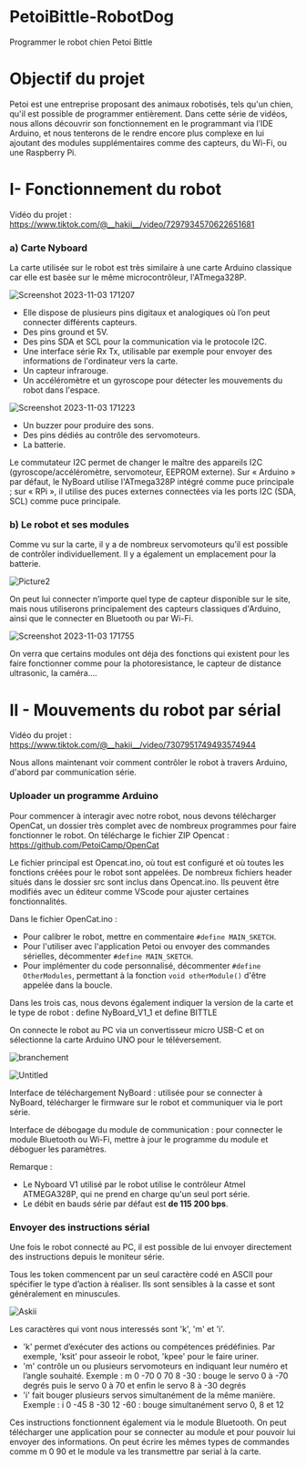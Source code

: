 # PetoiBittle-RobotDog
Programmer le robot chien Petoi Bittle

# Objectif du projet
Petoi est une entreprise proposant des animaux robotisés, tels qu'un chien, qu'il est possible de programmer entièrement. Dans cette série de vidéos, nous allons découvrir son fonctionnement en le programmant via l’IDE Arduino, et nous tenterons de le rendre encore plus complexe en lui ajoutant des modules supplémentaires comme des capteurs, du Wi-Fi, ou une Raspberry Pi.

# I- Fonctionnement du robot

Vidéo du projet : <https://www.tiktok.com/@__hakii__/video/7297934570622651681>

### a) Carte Nyboard

La carte utilisée sur le robot est très similaire à une carte Arduino classique car elle est basée sur le même microcontrôleur, l'ATmega328P.

![Screenshot 2023-11-03 171207](https://github.com/Haki-i/PetoiBittle-RobotDog/assets/137703849/977fce0c-7340-46a2-a4d7-2b560d18deb5)

- Elle dispose de plusieurs pins digitaux et analogiques où l’on peut connecter différents capteurs.
- Des pins ground et 5V.
- Des pins SDA et SCL pour la communication via le protocole I2C.
- Une interface série Rx Tx, utilisable par exemple pour envoyer des informations de l'ordinateur vers la carte.
- Un capteur infrarouge.
- Un accéléromètre et un gyroscope pour détecter les mouvements du robot dans l'espace.

![Screenshot 2023-11-03 171223](https://github.com/Haki-i/PetoiBittle-RobotDog/assets/137703849/9460054a-9a98-40be-9d6a-334043104bb2)

- Un buzzer pour produire des sons.
- Des pins dédiés au contrôle des servomoteurs.
- La batterie.
  
Le commutateur I2C permet de changer le maître des appareils I2C (gyroscope/accéléromètre, servomoteur, EEPROM externe). Sur « Arduino » par défaut, le NyBoard utilise l'ATmega328P intégré comme puce principale ; sur « RPi », il utilise des puces externes connectées via les ports I2C (SDA, SCL) comme puce principale.


### b) Le robot et ses modules
Comme vu sur la carte, il y a de nombreux servomoteurs qu’il est possible de contrôler individuellement. Il y a également un emplacement pour la batterie.

![Picture2](https://github.com/Haki-i/PetoiBittle-RobotDog/assets/137703849/9611ee35-094b-482e-a38e-018274ea092c)

On peut lui connecter n’importe quel type de capteur disponible sur le site, mais nous utiliserons principalement des capteurs classiques d'Arduino, ainsi que le connecter en Bluetooth ou par Wi-Fi.

![Screenshot 2023-11-03 171755](https://github.com/Haki-i/PetoiBittle-RobotDog/assets/137703849/56435239-1001-43df-a17d-d44eccc26646)


On verra que certains modules ont déja des fonctions qui existent pour les faire fonctionner  comme pour la photoresistance, le capteur de distance ultrasonic, la caméra….

# II - Mouvements du robot par sérial

Vidéo du projet : <https://www.tiktok.com/@__hakii__/video/7307951749493574944>

Nous allons maintenant voir comment contrôler le robot à travers Arduino, d'abord par communication série.

### Uploader un programme Arduino

Pour commencer à interagir avec notre robot, nous devons télécharger OpenCat, un dossier très complet avec de nombreux programmes pour faire fonctionner le robot. On télécharge le fichier ZIP Opencat :
<https://github.com/PetoiCamp/OpenCat>

Le fichier principal est Opencat.ino, où tout est configuré et où toutes les fonctions créées pour le robot sont appelées. De nombreux fichiers header situés dans le dossier src sont inclus dans Opencat.ino. Ils peuvent être modifiés avec un éditeur comme VScode pour ajuster certaines fonctionnalités.

Dans le fichier OpenCat.ino :

- Pour calibrer le robot, mettre en commentaire `#define MAIN_SKETCH`.
- Pour l'utiliser avec l'application Petoi ou envoyer des commandes sérielles, décommenter `#define MAIN_SKETCH`.
- Pour implémenter du code personnalisé, décommenter `#define OtherModules`, permettant à la fonction `void otherModule()` d'être appelée dans la boucle.

Dans les trois cas, nous devons également indiquer la version de la carte et le type de robot :  define NyBoard_V1_1 et define BITTLE 

On connecte le robot au PC via un convertisseur micro USB-C et on sélectionne la carte Arduino UNO pour le téléversement.

![branchement](https://github.com/Haki-i/PetoiBittle-RobotDog/assets/137703849/f89c1ad4-b6db-4d01-8798-02190fda9836)

![Untitled](https://github.com/Haki-i/PetoiBittle-RobotDog/assets/137703849/8caab7fb-a8a9-4cc3-a079-30afddb3f45d)

Interface de téléchargement NyBoard : utilisée pour se connecter à NyBoard, télécharger le firmware sur le robot et communiquer via le port série.

Interface de débogage du module de communication : pour connecter le module Bluetooth ou Wi-Fi, mettre à jour le programme du module et déboguer les paramètres.

Remarque : 

- Le Nyboard V1 utilisé par le robot utilise le contrôleur Atmel ATMEGA328P, qui ne prend en charge qu'un seul port série.
- Le débit en bauds série par défaut est **de 115 200 bps**.

### Envoyer des instructions sérial

Une fois le robot connecté au PC, il est possible de lui envoyer directement des instructions depuis le moniteur série.
  
Tous les token commencent par un seul caractère codé en ASCII pour spécifier le type d’action à réaliser. Ils sont sensibles à la casse et sont généralement en minuscules.

![Askii](https://github.com/Haki-i/PetoiBittle-RobotDog/assets/137703849/276b85b7-48f8-460a-a70c-5c92846339e9)


Les caractères qui vont nous interessés sont 'k', 'm' et 'i'.

- 'k' permet d’exécuter des actions ou compétences prédéfinies. Par exemple, 'ksit' pour asseoir le robot, 'kpee' pour le faire uriner.
- 'm' contrôle un ou plusieurs servomoteurs en indiquant leur numéro et l’angle souhaité. Exemple : m 0 -70 0 70 8 -30 : bouge le servo 0 à -70 degrés puis le servo 0 à 70 et enfin le servo 8 à -30 degrés
- 'i' fait bouger plusieurs servos simultanément de la même manière. Exemple : i 0 -45 8 -30 12 -60 : bouge simultanément servo 0, 8 et 12

Ces instructions fonctionnent également via le module Bluetooth. On peut télécharger une application pour se connecter au module et pour pouvoir lui envoyer des informations. On peut écrire les mêmes types de commandes comme m 0 90 et le module va les transmettre par serial à la carte.

  
